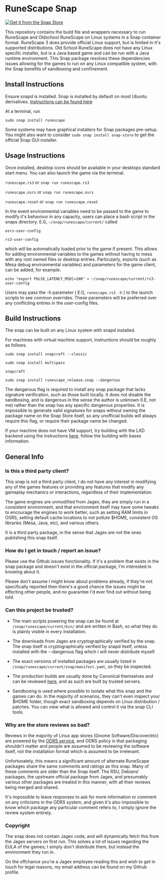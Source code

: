 # RuneScape Snap

[![Get it from the Snap Store](https://snapcraft.io/static/images/badges/en/snap-store-black.svg)](https://snapcraft.io/runescape)

This repository contains the build file and wrappers necessary to run RuneScape and Oldschool RuneScape on Linux systems in a Snap container format. RuneScape 3 does provide official Linux support, but is limited in it's supported distributions. Old School RuneScape does not have any Linux specific installer, but is a Java based game and can be run with a Java runtime environment. This Snap package resolves these dependencies issues allowing for the games to run on any Linux compatible system, with the Snap benefits of sandboxing and confinement.

## Install Instructions
Ensure snapd is installed. Snap is installed by default on most Ubuntu derivatives. [Instructions can be found here](https://docs.snapcraft.io/installing-snapd/6735)

At a terminal, run

`sudo snap install runescape`

Some systems may have graphical installers for Snap packages pre-setup. You might also want to consider `sudo snap install snap-store` to get the official Snap GUI installer.

## Usage Instructions

Once installed, desktop icons should be available in your desktops standard start menu. You can also launch the game via the terminal. 

`runescape.rs3` or `snap run runescape.rs3`

`runescape.osrs` or `snap run runescape.osrs`

`runescape.reset` or `snap run runescape.reset`

In the event environmental variables need to be passed to the game to modify it's behaviour in any capacity, users can place a bash script in the snaps directory. E.G, `~/snap/runescape/current/` called 

`osrs-user-config`
 
`rs3-user-config`

which will be automatically loaded prior to the game if present. This allows for adding environmental variables to the games without having to mess with any root owned files or desktop entries. Particularly, exports (such as Mesa debug environmental variables) and parameters for the game client, can be added, for example.

`echo "export PULSE_LATENCY_MSEC=100" > ~/snap/runescape/current/rs3-user-config`

Users may pass the -h parameter ( E.G, `runescape.rs3 -h` ) to the launch scripts to see common overrides. These parameters will be preferred over any conflicting entries in the user-config files.

## Build Instructions
The snap can be built on any Linux system with snapd installed.

For machines with virtual machine support, instructions should be roughly as follows.

`sudo snap install snapcraft --classic`

`sudo snap install multipass`

`snapcraft`

`sudo snap install runescape_release.snap --dangerous`

The dangerous flag is required to install any snap package that lacks signature verification, such as those built locally. It does not disable the sandboxing, and is dangerous in the sense the author is unknown (I.E, not me) rather than the snap has any specific dangerous properties. It is impossible to generate valid signatures for snaps without owning the package name on the Snap Store itself, so any unofficial builds will always require this flag, or require their package name be changed.

If your machine does not have VM support, try building with the LXD backend using the instructions [here](https://snapcraft.io/docs/build-on-lxd), follow the building with bases information. 

## General Info

### Is this a third party client?
This snap is not a third party client, I do not have any interest in modifying any of the games features or providing any features that modify any gameplay mechanics or interactions, regardless of their implementation.

The game engines are unmodified from Jagex, they are simply run in a consistent environment, and that environment itself may have some tweaks to encourage the engines to work better, such as setting RAM limits in OSRS, setting default cache locations to not pollute $HOME, consistent OS libraries (Mesa, Java, etc), and various others.

It is a third party package, in the sense that Jagex are not the ones publishing this snap itself.

### How do I get in touch / report an issue?
Please use the Github issues functionality. If it's a problem that exists in the snap package and doesn't exist in the official package, I'm interested in knowing about it.

Please don't assume I might know about problems already, if they're not specifically reported then there's a good chance the issues might be effecting other people, and no guarantee I'd ever find out without being told.

### Can this project be trusted?

* The main scripts powering the snap can be found at `/snap/runescape/current/bin/` and are written in Bash, so what they do is plainly visible in every installation.

* The downloads from Jagex are cryptographically verified by the snap. The snap itself is cryptographically verified by snapd itself, unless installed with the --dangerous flag which I will never distribute myself.

* The exact versions of installed packages are usually listed in `/snap/runescape/current/snap/manifest.yaml`, so they be inspected.

* The production builds are usually done by Canonical themselves and can be reviewed [here](https://launchpad.net/~build.snapcraft.io/+snap/21d275790466ab89ca14debcc46363d5/), and as such are built by trusted servers.

* Sandboxing is used where possible to isolate what this snap and the games can do. In the majority of scenarios, they can't even inspect your $HOME folder, though exact sandboxing depends on Linux distribution / patches. You can view what is allowed and control it via the snap CLI tools.

### Why are the store reviews so bad?
Reviews in the majority of Linux app stores (Gnome Software/Discover/etc) are powered by the [ODRS service](https://odrs.gnome.org/), and ODRS policy is that packaging shouldn't matter and people are assumed to be reviewing the software itself, not the installation format which is assumed to be irrelevant.

Unfortunately, this means a significant amount of alternate RuneScape packages share the same comments and ratings as this snap. Many of these comments are older than the Snap itself. The RSU, Debians' packages, the upstream official package from Jagex, and presumably various other packages are treated in this manner, with all their reviews being merged and shared.

It's impossible to leave responses to ask for more information or comment on any criticisms in the ODRS system, and given it's also impossible to know which package any particular comment refers to, I simply ignore the review system entirely.


### Copyright

The snap does not contain Jagex code, and will dynamically fetch this from the Jagex servers on first run. This solves a lot of issues regarding the EULA of the games; I simply don't distribute them, but instead the environment they run in. 

On the offchance you're a Jagex employee reading this and wish to get in touch for legal reasons, my email address can be found on my Github profile.
